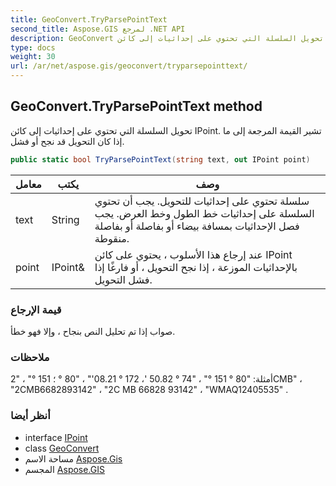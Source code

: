 ```yaml
---
title: GeoConvert.TryParsePointText
second_title: Aspose.GIS لمرجع .NET API
description: GeoConvert طريقة. تحويل السلسلة التي تحتوي على إحداثيات إلى كائن IPoint. تشير القيمة المرجعة إلى ما إذا كان التحويل قد نجح أو فشل.
type: docs
weight: 30
url: /ar/net/aspose.gis/geoconvert/tryparsepointtext/
---
```

## GeoConvert.TryParsePointText method

تحويل السلسلة التي تحتوي على إحداثيات إلى كائن IPoint. تشير القيمة المرجعة إلى ما إذا كان التحويل قد نجح أو فشل.

```csharp
public static bool TryParsePointText(string text, out IPoint point)
```

| معامل | يكتب | وصف |
| --- | --- | --- |
| text | String | سلسلة تحتوي على إحداثيات للتحويل. يجب أن تحتوي السلسلة على إحداثيات خط الطول وخط العرض. يجب فصل الإحداثيات بمسافة بيضاء أو بفاصلة أو بفاصلة منقوطة. |
| point | IPoint& | عند إرجاع هذا الأسلوب ، يحتوي على كائن IPoint بالإحداثيات الموزعة ، إذا نجح التحويل ، أو فارغًا إذا فشل التحويل. |

### قيمة الإرجاع

صواب إذا تم تحليل النص بنجاح ، وإلا فهو خطأ.

### ملاحظات

أمثلة: "80 ° 151 °" ، "74 ° 50.82 '، 172 ° 08.21'" ، "80 ° ؛ 151 °" ، "2CMB" ، "2CMB6682893142" ، "2C MB 66828 93142" ، "WMAQ12405535" .

### أنظر أيضا

* interface [IPoint](../../../aspose.gis.geometries/ipoint/)
* class [GeoConvert](../)
* مساحة الاسم [Aspose.Gis](../../geoconvert/)
* المجسم [Aspose.GIS](../../../)


